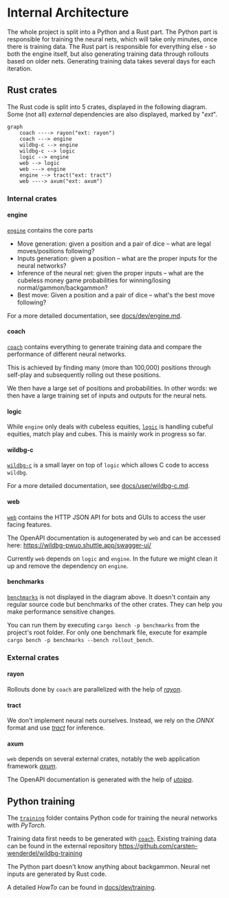 # Internal Architecture

The whole project is split into a Python and a Rust part. The Python part is responsible for training the neural nets, which will take only minutes, once there is training data.
The Rust part is responsible for everything else - so both the engine itself, but also generating training data through rollouts based on older nets. Generating training data takes several days for each iteration.

## Rust crates

The Rust code is split into 5 crates, displayed in the following diagram. Some (not all) _external_ dependencies are also displayed, marked by "_ext_".

```mermaid
graph
    coach ----> rayon("ext: rayon")
    coach ---> engine
    wildbg-c --> engine
    wildbg-c --> logic
    logic --> engine
    web --> logic
    web ---> engine
    engine --> tract("ext: tract")
    web ----> axum("ext: axum")
```
### Internal crates

#### engine
[`engine`](../../crates/engine/src) contains the core parts
- Move generation: given a position and a pair of dice – what are legal moves/positions following?
- Inputs generation: given a position – what are the proper inputs for the neural networks?
- Inference of the neural net: given the proper inputs – what are the cubeless money game probabilities for winning/losing normal/gammon/backgammon?
- Best move: Given a position and a pair of dice – what's the best move following?

For a more detailed documentation, see [docs/dev/engine.md](./engine.md).

#### coach
[`coach`](../../crates/coach/src) contains everything to generate training data and compare the performance of different neural networks.

This is achieved by finding many (more than 100,000) positions through self-play and subsequently rolling out these positions.

We then have a large set of positions and probabilities. In other words: we then have a large training set of inputs and outputs for the neural nets.

#### logic

While `engine` only deals with cubeless equities, [`logic`](../../crates/logic/src) is handling cubeful equities, match play and cubes. This is mainly work in progress so far.

#### wildbg-c

[`wildbg-c`](../../crates/wildbg-c/src) is a small layer on top of `logic` which allows C code to access `wildbg`.

For a more detailed documentation, see [docs/user/wildbg-c.md](../user/wildbg-c.md).

#### web

[`web`](../../crates/web/src) contains the HTTP JSON API for bots and GUIs to access the user facing features.

The OpenAPI documentation is autogenerated by `web` and can be accessed here:
https://wildbg-pwuo.shuttle.app/swagger-ui/

Currently `web` depends on `logic` and `engine`. In the future we might clean it up and remove the dependency on `engine`.

#### benchmarks

[`benchmarks`](../../crates/benchmarks/benches) is not displayed in the diagram above.
It doesn't contain any regular source code but benchmarks of the other crates.
They can help you make performance sensitive changes.

You can run them by executing `cargo bench -p benchmarks` from the project's root folder.
For only one benchmark file, execute for example `cargo bench -p benchmarks --bench rollout_bench`.

### External crates

#### rayon

Rollouts done by `coach` are parallelized with the help of [_rayon_](https://github.com/rayon-rs/rayon).

#### tract

We don't implement neural nets ourselves. Instead, we rely on the _ONNX_ format and use [_tract_](https://github.com/sonos/tract) for inference.

#### axum

`web` depends on several external crates, notably the web application framework [_axum_](https://github.com/tokio-rs/axum).

The OpenAPI documentation is generated with the help of [_utoipa_](https://github.com/juhaku/utoipa).

## Python training

The [`training`](../../training) folder contains Python code for training the neural networks with _PyTorch_.

Training data first needs to be generated with [`coach`](#coach). Existing training data can be found in the external repository https://github.com/carsten-wenderdel/wildbg-training

The Python part doesn't know anything about backgammon. Neural net inputs are generated by Rust code.

A detailed _HowTo_ can be found in [docs/dev/training](./training.md).
